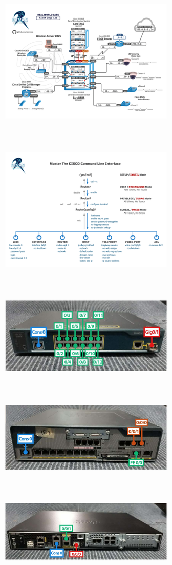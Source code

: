 ![DAY_1](img/Day1_100.png)

&nbsp;
---
&nbsp;

![CISCO CLI](img/CiscoCLI_100.png)

&nbsp;
---
&nbsp;

![CORE_3560](img/switch.jpg)

&nbsp;
---
&nbsp;

![CUCM_1800_](img/cucm.jpg)

&nbsp;
---
&nbsp;

![EDGE_4321_](img/edge.jpg)
